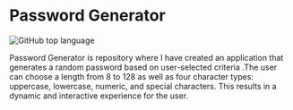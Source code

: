 # Password Generator
![GitHub top language](https://img.shields.io/github/languages/top/nikolaslenning/password-generator)

Password Generator is repository where I have created an application that generates a random password based on user-selected criteria .The user can choose a length from 8 to 128 as well as four character types: uppercase, lowercase, numeric, and special characters. This results in a dynamic and interactive experience for the user. 


